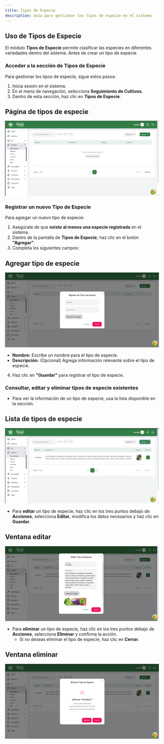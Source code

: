 ```yaml
---
title: Tipos de Especie
description: Guía para gestionar los tipos de especie en el sistema
---
```


## Uso de Tipos de Especie

El módulo **Tipos de Especie** permite clasificar las especies en diferentes variedades dentro del sistema. Antes de crear un tipo de especie.

### **Acceder a la sección de Tipos de Especie**
Para gestionar los tipos de especie, sigue estos pasos:
1. Inicia sesión en el sistema.
2. En el menú de navegación, selecciona **Seguimiento de Cultivos**.
3. Dentro de esta sección, haz clic en **Tipos de Especie**.

## Página de tipos de especie
![Captura de pantalla tipos de especie](../../../assets/cultivos/paginaTiposEspecie.png)

### **Registrar un nuevo Tipo de Especie**
Para agregar un nuevo tipo de especie:
1. Asegúrate de que **existe al menos una especie registrada** en el sistema.
2. Dentro de la pantalla de **Tipos de Especie**, haz clic en el botón **"Agregar"**.
3. Completa los siguientes campos:
## Agregar tipo de especie
![Captura de pantalla agregar tipo de especie](../../../assets/cultivos/registrarTipoEspecie.png)
   - **Nombre:** Escribe un nombre para el tipo de especie.
   - **Descripción:** (Opcional) Agrega información relevante sobre el tipo de especie.
4. Haz clic en **"Guardar"** para registrar el tipo de especie.

### **Consultar, editar y eliminar tipos de especie existentes**
- Para ver la información de un tipo de especie, usa la lista disponible en la sección.
## Lista de tipos de especie
![Captura de pantalla](../../../assets/cultivos/listaTiposEspecie.png)
- Para **editar** un tipo de especie, haz clic en los tres puntos debajo de **Acciones**, selecciona **Editar**, modifica los datos necesarios y haz clic en **Guardar**.
## Ventana editar
![Captura de pantalla](../../../assets/cultivos/editarTiposEspecie.png)
- Para **eliminar** un tipo de especie, haz clic en los tres puntos debajo de **Acciones**, selecciona **Eliminar** y confirma la acción. 
   - Si no deseas eliminar el tipo de especie, haz clic en **Cerrar**.
## Ventana eliminar
![Captura de pantalla](../../../assets/cultivos/eliminarTiposEspecie.png)
